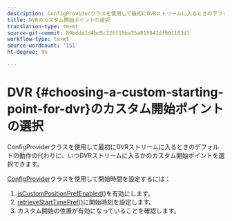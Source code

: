 ```yaml
---
description: ConfigProviderクラスを使用して最初にDVRストリームに入るときのデフォルトの動作の代わりに、いつDVRストリームに入るかのカスタム開始ポイントを選択できます。
title: DVRのカスタム開始ポイントの選択
translation-type: tm+mt
source-git-commit: 89bdda1d4bd5c126f19ba75a819942df901183d1
workflow-type: tm+mt
source-wordcount: '151'
ht-degree: 0%

---
```



# DVR {#choosing-a-custom-starting-point-for-dvr}のカスタム開始ポイントの選択

ConfigProviderクラスを使用して最初にDVRストリームに入るときのデフォルトの動作の代わりに、いつDVRストリームに入るかのカスタム開始ポイントを選択できます。

[ConfigProvider](https://help.adobe.com/en_US/primetime/api/reference_implementation/android/javadoc/com/adobe/primetime/reference/config/ConfigProvider.html)クラスを使用して開始時間を設定するには：

1. [isCustomPositionPrefEnabled()](https://help.adobe.com/en_US/primetime/api/reference_implementation/android/javadoc/com/adobe/primetime/reference/config/ConfigProvider.html#isCustomPositionPrefEnabled())を有効にします。
1. [retrieveStartTimePref()](https://help.adobe.com/en_US/primetime/api/reference_implementation/android/javadoc/com/adobe/primetime/reference/config/IPlaybackConfig.html#iretrieveStartTimePref())に開始時刻を設定します。
1. カスタム開始の位置が有効になっていることを確認します。
